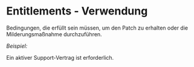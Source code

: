 # Entitlements - Verwendung

Bedingungen, die erfüllt sein müssen, um den Patch zu erhalten oder die Milderungsmaßnahme durchzuführen.

*Beispiel:*

Ein aktiver Support-Vertrag ist erforderlich.
